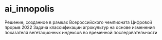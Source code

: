 # ai_innopolis
Решение, созданное в рамках Всероссийского чемпионата Цифровой прорыв 2022
Задача классификации агрокультур на основе изменения показателя вегетационных индексов во временной последовательности
